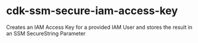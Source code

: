 # cdk-ssm-secure-iam-access-key
Creates an IAM Access Key for a provided IAM User and stores the result in an SSM SecureString Parameter
